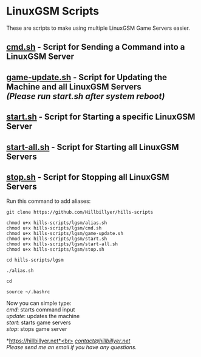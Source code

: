 # LinuxGSM Scripts
These are scripts to make using multiple LinuxGSM Game Servers easier. <br>

## [cmd.sh](https://github.com/Hillbillyer/hills-scripts/blob/main/lgsm/LinuxGSM-Scripts/cmd.sh) - Script for Sending a Command into a LinuxGSM Server <br>
## [game-update.sh](https://github.com/Hillbillyer/hills-scripts/blob/main/lgsm/game-update.sh) - Script for Updating the Machine and all LinuxGSM Servers <br> *(Please run start.sh after system reboot)* <br>
## [start.sh](https://github.com/Hillbillyer/hills-scripts/blob/main/lgsm/start.sh) - Script for Starting a specific LinuxGSM Server <br>
## [start-all.sh](https://github.com/Hillbillyer/hills-scripts/blob/main/lgsm/start-all.sh) - Script for Starting all LinuxGSM Servers <br>
## [stop.sh](https://github.com/Hillbillyer/hills-scripts/blob/main/lgsm/stop.sh) - Script for Stopping all LinuxGSM Servers <br>

Run this command to add aliases:<br>
```
git clone https://github.com/Hillbillyer/hills-scripts

chmod u+x hills-scripts/lgsm/alias.sh
chmod u+x hills-scripts/lgsm/cmd.sh
chmod u+x hills-scripts/lgsm/game-update.sh
chmod u+x hills-scripts/lgsm/start.sh
chmod u+x hills-scripts/lgsm/start-all.sh
chmod u+x hills-scripts/lgsm/stop.sh

cd hills-scripts/lgsm

./alias.sh 

cd

source ~/.bashrc
```
Now you can simple type:<br>
*cmd*: starts command input<br>
*update*: updates the machine<br>
*start*: starts game servers<br>
*stop*: stops game server<br>

*https://hillbillyer.net*<br>
*contact@hillbillyer.net*<br>
*Please send me an email if you have any questions.*<br>